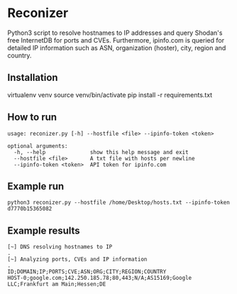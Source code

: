 # Reconizer
Python3 script to resolve hostnames to IP addresses and query Shodan's free InternetDB for ports and CVEs. Furthermore, ipinfo.com is queried for detailed IP information such as ASN, organization (hoster), city, region and country.

## Installation
virtualenv venv
source venv/bin/activate
pip install -r requirements.txt

## How to run

````
usage: reconizer.py [-h] --hostfile <file> --ipinfo-token <token>

optional arguments:
  -h, --help              show this help message and exit
  --hostfile <file>       A txt file with hosts per newline
  --ipinfo-token <token>  API token for ipinfo.com
````

## Example run
````
python3 reconizer.py --hostfile /home/Desktop/hosts.txt --ipinfo-token d7770b15365082
````

## Example results
````
[~] DNS resolving hostnames to IP
.
[~] Analyzing ports, CVEs and IP information
.
ID;DOMAIN;IP;PORTS;CVE;ASN;ORG;CITY;REGION;COUNTRY
HOST-0;google.com;142.250.185.78;80,443;N/A;AS15169;Google LLC;Frankfurt am Main;Hessen;DE
````
